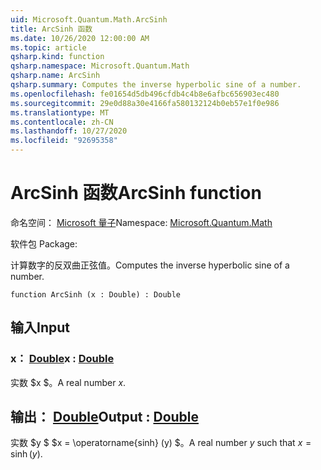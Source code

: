 ```yaml
---
uid: Microsoft.Quantum.Math.ArcSinh
title: ArcSinh 函数
ms.date: 10/26/2020 12:00:00 AM
ms.topic: article
qsharp.kind: function
qsharp.namespace: Microsoft.Quantum.Math
qsharp.name: ArcSinh
qsharp.summary: Computes the inverse hyperbolic sine of a number.
ms.openlocfilehash: fe01654d5db496cfdb4c4b8e6afbc656903ec480
ms.sourcegitcommit: 29e0d88a30e4166fa580132124b0eb57e1f0e986
ms.translationtype: MT
ms.contentlocale: zh-CN
ms.lasthandoff: 10/27/2020
ms.locfileid: "92695358"
---
```

# <a name="arcsinh-function"></a><span data-ttu-id="48303-102">ArcSinh 函数</span><span class="sxs-lookup"><span data-stu-id="48303-102">ArcSinh function</span></span>

<span data-ttu-id="48303-103">命名空间： [Microsoft 量子](xref:Microsoft.Quantum.Math)</span><span class="sxs-lookup"><span data-stu-id="48303-103">Namespace: [Microsoft.Quantum.Math](xref:Microsoft.Quantum.Math)</span></span>

<span data-ttu-id="48303-104">软件包 [](https://nuget.org/packages/)</span><span class="sxs-lookup"><span data-stu-id="48303-104">Package: [](https://nuget.org/packages/)</span></span>


<span data-ttu-id="48303-105">计算数字的反双曲正弦值。</span><span class="sxs-lookup"><span data-stu-id="48303-105">Computes the inverse hyperbolic sine of a number.</span></span>

```qsharp
function ArcSinh (x : Double) : Double
```


## <a name="input"></a><span data-ttu-id="48303-106">输入</span><span class="sxs-lookup"><span data-stu-id="48303-106">Input</span></span>

### <a name="x--double"></a><span data-ttu-id="48303-107">x： [Double](xref:microsoft.quantum.lang-ref.double)</span><span class="sxs-lookup"><span data-stu-id="48303-107">x : [Double](xref:microsoft.quantum.lang-ref.double)</span></span>

<span data-ttu-id="48303-108">实数 $x $。</span><span class="sxs-lookup"><span data-stu-id="48303-108">A real number $x$.</span></span>



## <a name="output--double"></a><span data-ttu-id="48303-109">输出： [Double](xref:microsoft.quantum.lang-ref.double)</span><span class="sxs-lookup"><span data-stu-id="48303-109">Output : [Double](xref:microsoft.quantum.lang-ref.double)</span></span>

<span data-ttu-id="48303-110">实数 $y $ $x = \operatorname{sinh} (y) $。</span><span class="sxs-lookup"><span data-stu-id="48303-110">A real number $y$ such that $x = \operatorname{sinh}(y)$.</span></span>